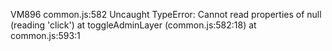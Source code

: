 VM896 common.js:582 Uncaught TypeError: Cannot read properties of null (reading 'click')
    at toggleAdminLayer (common.js:582:18)
    at common.js:593:1


